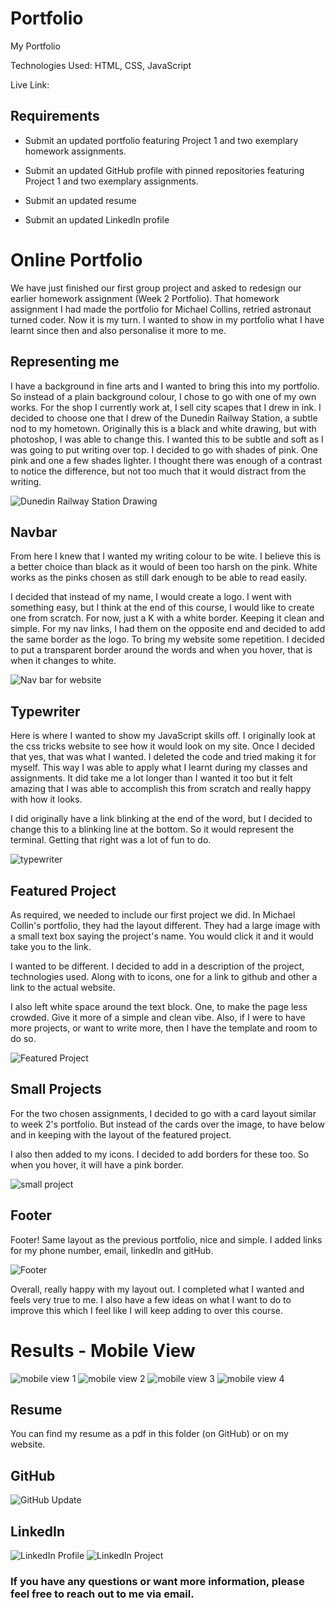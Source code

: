 # Portfolio
My Portfolio


Technologies Used: HTML, CSS, JavaScript

Live Link:

## Requirements

* Submit an updated portfolio featuring Project 1 and two exemplary homework assignments.

* Submit an updated GitHub profile with pinned repositories featuring Project 1 and two exemplary assignments.

* Submit an updated resume

* Submit an updated LinkedIn profile


# Online Portfolio

We have just finished our first group project and asked to redesign our earlier homework assignment (Week 2 Portfolio). That homework assignment I had made the portfolio for Michael Collins, retried astronaut turned coder. Now it is my turn. I wanted to show in my portfolio what I have learnt since then and also personalise it more to me.

## Representing me
I have a background in fine arts and I wanted to bring this into my portfolio. So instead of a plain background colour, I chose to go with one of my own works. For the shop I currently work at, I sell city scapes that I drew in ink. I decided to choose one that I drew of the Dunedin Railway Station, a subtle nod to my hometown. Originally this is a black and white drawing, but with photoshop, I was able to change this. I wanted this to be subtle and soft as I was going to put writing over top. I decided to go with shades of pink. One pink and one a few shades lighter. I thought there was enough of a contrast to notice the difference, but not too much that it would distract from the writing.

![Dunedin Railway Station Drawing](assets/images/dunedin_light.jpg)

## Navbar
From here I knew that I wanted my writing colour to be wite. I believe this is a better choice than black as it would of been too harsh on the pink. White works as the pinks chosen as still dark enough to be able to read easily.

I decided that instead of my name, I would create a logo. I went with something easy, but I think at the end of this course, I would like to create one from scratch. For now, just a K with a white border. Keeping it clean and simple. 
For my nav links, I had them on the opposite end and decided to add the same border as the logo. To bring my website some repetition. I decided to put a transparent border around the words and when you hover, that is when it changes to white. 

![Nav bar for website](assets/images/development/NavBar.JPG)

## Typewriter

Here is where I wanted to show my JavaScript skills off. I originally look at the css tricks website to see how it would look on my site. Once I decided that yes, that was what I wanted. I deleted the code and tried making it for myself. This way I was able to apply what I learnt during my classes and assignments. It did take me a lot longer than I wanted it too but it felt amazing that I was able to accomplish this from scratch and really happy with how it looks. 

I did originally have a link blinking at the end of the word, but I decided to change this to a blinking line at the bottom. So it would represent the terminal. Getting that right was a lot of fun to do.

![typewriter](assets/images/development/Typewriter-working.JPG)


## Featured Project

As required, we needed to include our first project we did. In Michael Collin's portfolio, they had the layout different. They had a large image with a small text box saying the project's name. You would click it and it would take you to the link.

I wanted to be different. I decided to add in a description of the project, technologies used. Along with to icons, one for a link to github and other a link to the actual website. 

I also left white space around the text block. One, to make the page less crowded. Give it more of a simple and clean vibe. Also, if I were to have more projects, or want to write more, then I have the template and room to do so.

![Featured Project](assets/images/development/Featured-Project.JPG)


## Small Projects

For the two chosen assignments, I decided to go with a card layout similar to week 2's portfolio. But instead of the cards over the image, to have below and in keeping with the layout of the featured project.

I also then added to my icons. I decided to add borders for these too. So when you hover, it will have a pink border.

![small project](assets/images/development/small_project.JPG)

## Footer

Footer! Same layout as the previous portfolio, nice and simple.
I added links for my phone number, email, linkedIn and gitHub. 

![Footer](assets/images/development/footer.JPG)

Overall, really happy with my layout out. I completed what I wanted and feels very true to me. I also have a few ideas on what I want to do to improve this which I feel like I will keep adding to over this course.

# Results - Mobile View

![mobile view 1](assets/images/development/mobile-1.JPG)
![mobile view 2](assets/images/development/mobile-2.JPG)
![mobile view 3](assets/images/development/mobile-3.JPG)
![mobile view 4](assets/images/development/mobile-4.JPG)


## Resume
You can find my resume as a pdf in this folder (on GitHub) or on my website.

## GitHub

![GitHub Update](assets/images/portfolio/GitHub-update.JPG)

## LinkedIn

![LinkedIn Profile](assets/images/portfolio/LinkedIn-1.JPG)
![LinkedIn Project](asset/images/portfolio/LinkedIn-2.JPG)


### If you have any questions or want more information, please feel free to reach out to me via email.